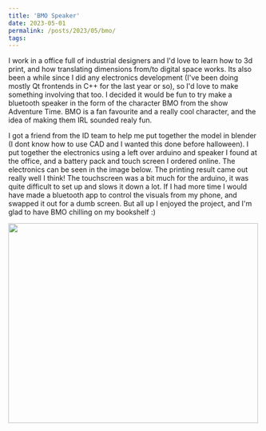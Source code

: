 ```yaml
---
title: 'BMO Speaker'
date: 2023-05-01
permalink: /posts/2023/05/bmo/
tags:
---
```


I work in a office full of industrial designers and I'd love to learn how to 3d print, and how translating dimensions from/to digital space works. Its also been a while since I did any electronics development (I've been doing mostly Qt frontends in C++ for the last year or so), so I'd love to make something involving that too. I decided it would be fun to try make a bluetooth speaker in the form of the character BMO from the show Adventure Time. BMO is a fan favourite and a really cool character, and the idea of making them IRL sounded realy fun. 

I got a friend from the ID team to help me put together the model in blender (I dont know how to use CAD and I wanted this done before halloween). I put together the electronics using a left over arduino and speaker I found at the office, and a battery pack and touch screen I ordered online. The electronics can be seen in the image below. The printing result came out really well I think! The touchscreen was a bit much for the arduino, it was quite difficult to set up and slows it down a lot. If I had more time I would have made a bluetooth app to control the visuals from my phone, and swapped it out for a dumb screen. But all up I enjoyed the project, and I'm glad to have BMO chilling on my bookshelf :) 

<image src="../images/BMO2.png" width="500" height="400" controls></image> 
